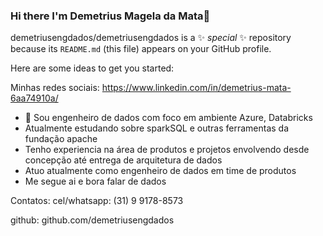 ### Hi there  I'm Demetrius Magela da Mata👋

demetriusengdados/demetriusengdados is a ✨ _special_ ✨ repository because its `README.md` (this file) appears on your GitHub profile.

Here are some ideas to get you started:

Minhas redes sociais:
https://www.linkedin.com/in/demetrius-mata-6aa74910a/ 
- 🔭 Sou engenheiro de dados com foco em ambiente Azure, Databricks
- Atualmente estudando sobre sparkSQL e outras ferramentas da fundação apache 
- Tenho experiencia na área de produtos e projetos envolvendo desde concepção até entrega de arquitetura de dados
- Atuo atualmente como engenheiro de dados em time de produtos
- Me segue ai e bora falar de dados 

Contatos:
cel/whatsapp: (31) 9 9178-8573

github: github.com/demetriusengdados
